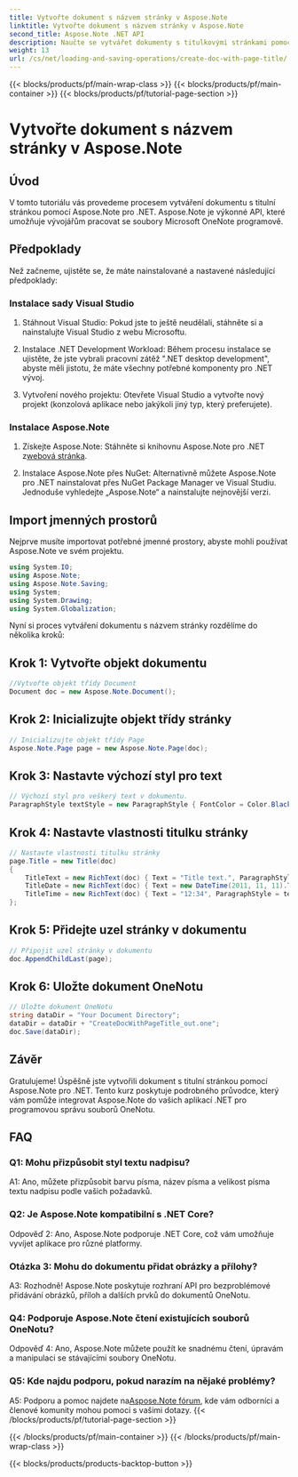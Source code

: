 ```yaml
---
title: Vytvořte dokument s názvem stránky v Aspose.Note
linktitle: Vytvořte dokument s názvem stránky v Aspose.Note
second_title: Aspose.Note .NET API
description: Naučte se vytvářet dokumenty s titulkovými stránkami pomocí Aspose.Note pro .NET. Postupujte podle našeho podrobného průvodce pro bezproblémovou integraci.
weight: 13
url: /cs/net/loading-and-saving-operations/create-doc-with-page-title/
---
```


{{< blocks/products/pf/main-wrap-class >}}
{{< blocks/products/pf/main-container >}}
{{< blocks/products/pf/tutorial-page-section >}}

# Vytvořte dokument s názvem stránky v Aspose.Note

## Úvod

V tomto tutoriálu vás provedeme procesem vytváření dokumentu s titulní stránkou pomocí Aspose.Note pro .NET. Aspose.Note je výkonné API, které umožňuje vývojářům pracovat se soubory Microsoft OneNote programově.

## Předpoklady

Než začneme, ujistěte se, že máte nainstalované a nastavené následující předpoklady:

### Instalace sady Visual Studio

1. Stáhnout Visual Studio: Pokud jste to ještě neudělali, stáhněte si a nainstalujte Visual Studio z webu Microsoftu.

2. Instalace .NET Development Workload: Během procesu instalace se ujistěte, že jste vybrali pracovní zátěž ".NET desktop development", abyste měli jistotu, že máte všechny potřebné komponenty pro .NET vývoj.

3. Vytvoření nového projektu: Otevřete Visual Studio a vytvořte nový projekt (konzolová aplikace nebo jakýkoli jiný typ, který preferujete).

### Instalace Aspose.Note

1.  Získejte Aspose.Note: Stáhněte si knihovnu Aspose.Note pro .NET z[webová stránka](https://releases.aspose.com/note/net/).

2. Instalace Aspose.Note přes NuGet: Alternativně můžete Aspose.Note pro .NET nainstalovat přes NuGet Package Manager ve Visual Studiu. Jednoduše vyhledejte „Aspose.Note“ a nainstalujte nejnovější verzi.

## Import jmenných prostorů

Nejprve musíte importovat potřebné jmenné prostory, abyste mohli používat Aspose.Note ve svém projektu.

```csharp
using System.IO;
using Aspose.Note;
using Aspose.Note.Saving;
using System;
using System.Drawing;
using System.Globalization;
```

Nyní si proces vytváření dokumentu s názvem stránky rozdělíme do několika kroků:

## Krok 1: Vytvořte objekt dokumentu

```csharp
//Vytvořte objekt třídy Document
Document doc = new Aspose.Note.Document();
```

## Krok 2: Inicializujte objekt třídy stránky

```csharp
// Inicializujte objekt třídy Page
Aspose.Note.Page page = new Aspose.Note.Page(doc);
```

## Krok 3: Nastavte výchozí styl pro text

```csharp
// Výchozí styl pro veškerý text v dokumentu.
ParagraphStyle textStyle = new ParagraphStyle { FontColor = Color.Black, FontName = "Arial", FontSize = 10 };
```

## Krok 4: Nastavte vlastnosti titulku stránky

```csharp
// Nastavte vlastnosti titulku stránky
page.Title = new Title(doc)
{
    TitleText = new RichText(doc) { Text = "Title text.", ParagraphStyle = textStyle },
    TitleDate = new RichText(doc) { Text = new DateTime(2011, 11, 11).ToString("D", CultureInfo.InvariantCulture), ParagraphStyle = textStyle },
    TitleTime = new RichText(doc) { Text = "12:34", ParagraphStyle = textStyle }
};
```

## Krok 5: Přidejte uzel stránky v dokumentu

```csharp
// Připojit uzel stránky v dokumentu
doc.AppendChildLast(page);
```

## Krok 6: Uložte dokument OneNotu

```csharp
// Uložte dokument OneNotu
string dataDir = "Your Document Directory";
dataDir = dataDir + "CreateDocWithPageTitle_out.one";
doc.Save(dataDir);
```

## Závěr

Gratulujeme! Úspěšně jste vytvořili dokument s titulní stránkou pomocí Aspose.Note pro .NET. Tento kurz poskytuje podrobného průvodce, který vám pomůže integrovat Aspose.Note do vašich aplikací .NET pro programovou správu souborů OneNotu.

## FAQ

### Q1: Mohu přizpůsobit styl textu nadpisu?

A1: Ano, můžete přizpůsobit barvu písma, název písma a velikost písma textu nadpisu podle vašich požadavků.

### Q2: Je Aspose.Note kompatibilní s .NET Core?

Odpověď 2: Ano, Aspose.Note podporuje .NET Core, což vám umožňuje vyvíjet aplikace pro různé platformy.

### Otázka 3: Mohu do dokumentu přidat obrázky a přílohy?

A3: Rozhodně! Aspose.Note poskytuje rozhraní API pro bezproblémové přidávání obrázků, příloh a dalších prvků do dokumentů OneNotu.

### Q4: Podporuje Aspose.Note čtení existujících souborů OneNotu?

Odpověď 4: Ano, Aspose.Note můžete použít ke snadnému čtení, úpravám a manipulaci se stávajícími soubory OneNotu.

### Q5: Kde najdu podporu, pokud narazím na nějaké problémy?

 A5: Podporu a pomoc najdete na[Aspose.Note fórum](https://forum.aspose.com/c/note/28), kde vám odborníci a členové komunity mohou pomoci s vašimi dotazy.
{{< /blocks/products/pf/tutorial-page-section >}}

{{< /blocks/products/pf/main-container >}}
{{< /blocks/products/pf/main-wrap-class >}}

{{< blocks/products/products-backtop-button >}}
